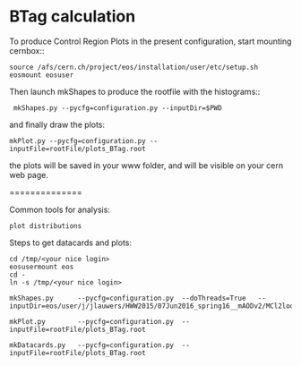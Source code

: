 BTag calculation
==============

To produce Control Region Plots in the present configuration, start mounting cernbox::

    source /afs/cern.ch/project/eos/installation/user/etc/setup.sh
    eosmount eosuser

Then launch mkShapes to produce the rootfile with the histograms::

     mkShapes.py --pycfg=configuration.py --inputDir=$PWD

and finally draw the plots:

    mkPlot.py --pycfg=configuration.py --inputFile=rootFile/plots_BTag.root 

the plots will be saved in your www folder, and will be visible on your cern web page.

==============

Common tools for analysis:

    plot distributions


Steps to get datacards and plots:

    
    cd /tmp/<your nice login>
    eosusermount eos
    cd -
    ln -s /tmp/<your nice login>
    
    mkShapes.py      --pycfg=configuration.py  --doThreads=True   --inputDir=eos/user/j/jlauwers/HWW2015/07Jun2016_spring16__mAODv2/MCl2loose__hadd__bSFLepEff__l2tight__wwSel
                                                                             
    mkPlot.py        --pycfg=configuration.py  --inputFile=rootFile/plots_BTag.root
    
    mkDatacards.py   --pycfg=configuration.py  --inputFile=rootFile/plots_BTag.root

    

    
    